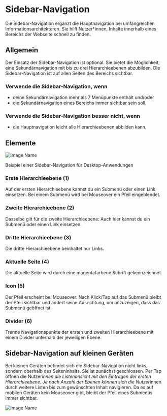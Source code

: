# Sidebar-Navigation

Die Sidebar-Navigation ergänzt die Hauptnavigation bei umfangreichen Informationsarchitekturen. Sie hilft Nutzer*innen, Inhalte innerhalb eines Bereichs der Webseite schnell zu finden.

## Allgemein

Der Einsatz der Sidebar-Navigation ist optional. Sie bietet die Möglichkeit, eine Sekundärnavigation mit bis zu drei Hierarchieebenen abzubilden. Die Sidebar-Navigation ist auf allen Seiten des Bereichs sichtbar.

### Verwende die Sidebar-Navigation, wenn

* deine Sekundärnavigation mehr als 7 Menüpunkte enthält und/oder
* die Sekundärnavigation eines Bereichs immer sichtbar sein soll.

### Verwende die Sidebar-Navigation besser nicht, wenn

* die Hauptnavigation leicht alle Hierarchieebenen abbilden kann.

## Elemente

![Image Name](assets/3_components/sidebar-navigation/sidebar-navigation-elements.png)

Beispiel einer Sidebar-Navigation für Desktop-Anwendungen

### Erste Hierarchieebene (1)

Auf der ersten Hierarchieebene kannst du ein Submenü oder einen Link einsetzen. Bei einem Submenü wird bei Mouseover ein Pfeil eingeblendet.

### Zweite Hierarchieebene (2)

Dasselbe gilt für die zweite Hierarchieebene: Auch hier kannst du ein Submenü oder einen Link einsetzen.

### Dritte Hierarchieebene (3)

Die dritte Hierarchieebene beinhaltet nur Links.

### Aktuelle Seite (4)

Die aktuelle Seite wird durch eine magentafarbene Schrift gekennzeichnet.

### Icon (5)

Der Pfeil erscheint bei Mouseover. Nach Klick/Tap auf das Submenü bleibt der Pfeil sichtbar und ändert seine Ausrichtung, um anzuzeigen, dass das Submenü geöffnet ist.

### Divider (6)

Trenne Navigationspunkte der ersten und zweiten Hierarchieebene mit einem Divider unterhalb der jeweiligen Ebene.

## Sidebar-Navigation auf kleinen Geräten

Bei kleinen Geräten befindet sich die Sidebar-Navigation nicht links, sondern oberhalb des Seiteninhalts. Sie ist zunächst geschlossen. Per Tap öffnen die Nutzer*innen die Listenansicht mit den Einträgen der ersten Hierarchieebene.
Je nach Anzahl der Ebenen können sich die Nutzer*innen durch weitere Listen bis zum gewünschten Inhalt navigieren.
Da es auf mobilen Geräten kein Mouseover gibt, bleibt der Pfeil eines Submenüs immer sichtbar.

![Image Name](assets/3_components/sidebar-navigation/Sidebar-navigation-mobile.png)


